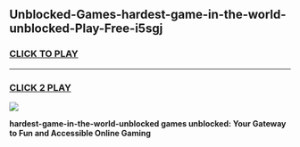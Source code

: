 
## Unblocked-Games-hardest-game-in-the-world-unblocked-Play-Free-i5sgj
<h3>
<a href="https://premium76.site?title=hardest-game-in-the-world-unblocked&ref=23A">CLICK TO PLAY</a></h3>
<hr>

<h3>
<a href="https://premium76.site?title=hardest-game-in-the-world-unblocked&ref=23A">CLICK 2 PLAY</a>
  
</h3>

<a href="https://premium76.site?title=hardest-game-in-the-world-unblocked&ref=23A"><img src="https://clearcache.store/games.png"></a>


**hardest-game-in-the-world-unblocked games unblocked: Your Gateway to Fun and Accessible Online Gaming**
